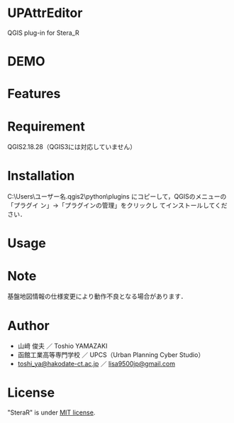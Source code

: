 # UPAttrEditor
QGIS plug-in for Stera_R

# DEMO


# Features



# Requirement

QGIS2.18.28（QGIS3には対応していません）

# Installation

C:\Users\ユーザー名\.qgis2\python\plugins にコピーして，QGISのメニューの「プラグイ ン」→「プラグインの管理」をクリックし てインストールしてください．

# Usage


# Note

基盤地図情報の仕様変更により動作不良となる場合があります．

# Author

* 山﨑 俊夫 ／ Toshio YAMAZAKI
* 函館工業高等専門学校 ／ UPCS（Urban Planning Cyber Studio）
* toshi_ya@hakodate-ct.ac.jp  ／ lisa9500jp@gmail.com

# License

"SteraR" is under [MIT license](https://en.wikipedia.org/wiki/MIT_License).
